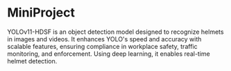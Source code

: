 # MiniProject
YOLOv11-HDSF is an object detection model designed to recognize helmets in images and videos. It enhances YOLO's speed and accuracy with scalable features, ensuring compliance in workplace safety, traffic monitoring, and enforcement. Using deep learning, it enables real-time helmet detection.
